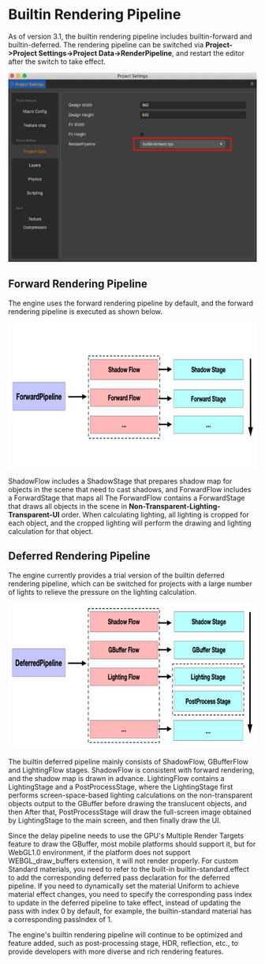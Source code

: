 # Builtin Rendering Pipeline

As of version 3.1, the builtin rendering pipeline includes builtin-forward and builtin-deferred. The rendering pipeline can be switched via **Project->Project Settings->Project Data->RenderPipeline**, and restart the editor after the switch to take effect.

<img src="./image/setting.png" width=560 height=384></img>

## Forward Rendering Pipeline

The engine uses the forward rendering pipeline by default, and the forward rendering pipeline is executed as shown below.

<img src="./image/forward-pipeline.png" width=760 height=296></img>

ShadowFlow includes a ShadowStage that prepares shadow map for objects in the scene that need to cast shadows, and ForwardFlow includes a ForwardStage that maps all The ForwardFlow contains a ForwardStage that draws all objects in the scene in **Non-Transparent-Lighting-Transparent-UI** order. When calculating lighting, all lighting is cropped for each object, and the cropped lighting will perform the drawing and lighting calculation for that object.

## Deferred Rendering Pipeline

The engine currently provides a trial version of the builtin deferred rendering pipeline, which can be switched for projects with a large number of lights to relieve the pressure on the lighting calculation.

<img src="./image/deferred-pipeline.png" width=760 height=296></img>

The builtin deferred pipeline mainly consists of ShadowFlow, GBufferFlow and LightingFlow stages. ShadowFlow is consistent with forward rendering, and the shadow map is drawn in advance. LightingFlow contains a LightingStage and a PostProcessStage, where the LightingStage first performs screen-space-based lighting calculations on the non-transparent objects output to the GBuffer before drawing the translucent objects, and then After that, PostProcessStage will draw the full-screen image obtained by LightingStage to the main screen, and then finally draw the UI.

Since the delay pipeline needs to use the GPU's Multiple Render Targets feature to draw the GBuffer, most mobile platforms should support it, but for WebGL1.0 environment, if the platform does not support WEBGL_draw_buffers extension, it will not render properly. For custom Standard materials, you need to refer to the built-in builtin-standard.effect to add the corresponding deferred pass declaration for the deferred pipeline. If you need to dynamically set the material Uniform to achieve material effect changes, you need to specify the corresponding pass index to update in the deferred pipeline to take effect, instead of updating the pass with index 0 by default, for example, the builtin-standard material has a corresponding passIndex of 1.

The engine's builtin rendering pipeline will continue to be optimized and feature added, such as post-processing stage, HDR, reflection, etc., to provide developers with more diverse and rich rendering features.